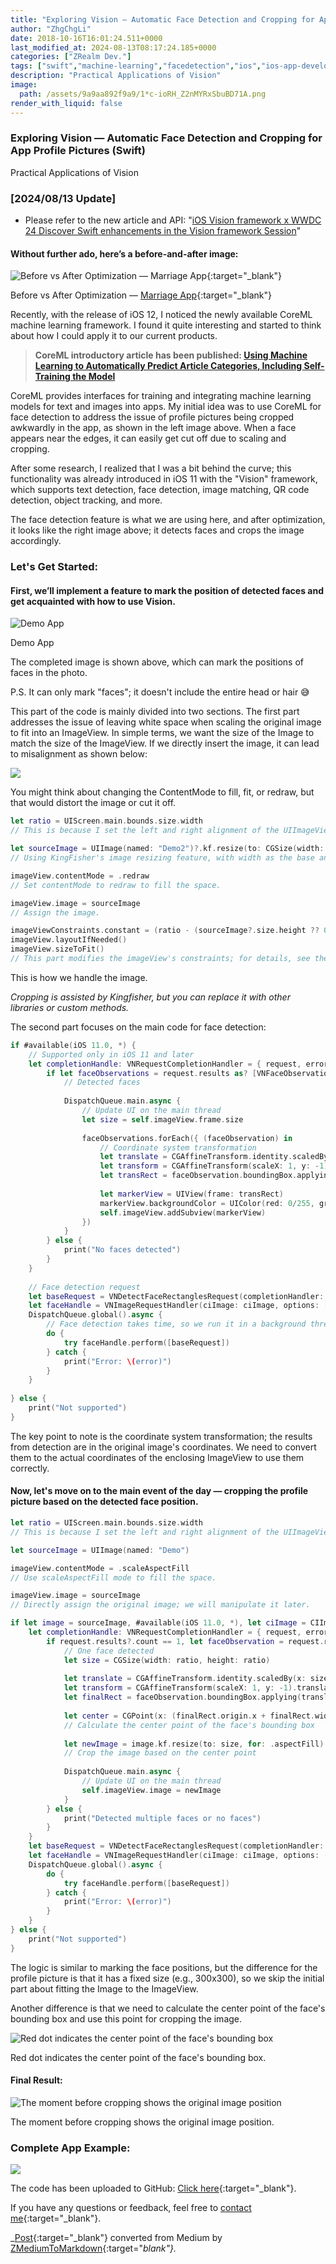 ```yaml
---
title: "Exploring Vision — Automatic Face Detection and Cropping for App Profile Pictures (Swift)"
author: "ZhgChgLi"
date: 2018-10-16T16:01:24.511+0000
last_modified_at: 2024-08-13T08:17:24.185+0000
categories: ["ZRealm Dev."]
tags: ["swift","machine-learning","facedetection","ios","ios-app-development"]
description: "Practical Applications of Vision"
image:
  path: /assets/9a9aa892f9a9/1*c-ioRH_Z2nMYRxSbuBD71A.png
render_with_liquid: false
---
```


### Exploring Vision — Automatic Face Detection and Cropping for App Profile Pictures (Swift)

Practical Applications of Vision

### \[2024/08/13 Update\]
- Please refer to the new article and API: "[iOS Vision framework x WWDC 24 Discover Swift enhancements in the Vision framework Session](../755509180ca8/)"

#### Without further ado, here’s a before-and-after image:

![Before vs After Optimization — [Marriage App](https://itunes.apple.com/tw/app/%E7%B5%90%E5%A9%9A%E5%90%A7-%E4%B8%8D%E6%89%BE%E6%9C%80%E8%B2%B4-%E5%8F%AA%E6%89%BE%E6%9C%80%E5%B0%8D/id1356057329?ls=1&mt=8){:target="_blank"}](/assets/9a9aa892f9a9/1*c-ioRH_Z2nMYRxSbuBD71A.png)

Before vs After Optimization — [Marriage App](https://itunes.apple.com/tw/app/%E7%B5%90%E5%A9%9A%E5%90%A7-%E4%B8%8D%E6%89%BE%E6%9C%80%E8%B2%B4-%E5%8F%AA%E6%89%BE%E6%9C%80%E5%B0%8D/id1356057329?ls=1&mt=8){:target="_blank"}

Recently, with the release of iOS 12, I noticed the newly available CoreML machine learning framework. I found it quite interesting and started to think about how I could apply it to our current products.

> **CoreML introductory article has been published: [Using Machine Learning to Automatically Predict Article Categories, Including Self-Training the Model](../793bf2cdda0f/)**

CoreML provides interfaces for training and integrating machine learning models for text and images into apps. My initial idea was to use CoreML for face detection to address the issue of profile pictures being cropped awkwardly in the app, as shown in the left image above. When a face appears near the edges, it can easily get cut off due to scaling and cropping.

After some research, I realized that I was a bit behind the curve; this functionality was already introduced in iOS 11 with the "Vision" framework, which supports text detection, face detection, image matching, QR code detection, object tracking, and more.

The face detection feature is what we are using here, and after optimization, it looks like the right image above; it detects faces and crops the image accordingly.

### Let's Get Started:
#### First, we’ll implement a feature to mark the position of detected faces and get acquainted with how to use Vision.

![Demo App](/assets/9a9aa892f9a9/1*cpGgpXsBhuiJoZI03WAGUw.png)

Demo App

The completed image is shown above, which can mark the positions of faces in the photo.

P.S. It can only mark "faces"; it doesn't include the entire head or hair 😅

This part of the code is mainly divided into two sections. The first part addresses the issue of leaving white space when scaling the original image to fit into an ImageView. In simple terms, we want the size of the Image to match the size of the ImageView. If we directly insert the image, it can lead to misalignment as shown below:

![](/assets/9a9aa892f9a9/1*Mb70Ed6pALO-8sllCpb7Qg.png)

You might think about changing the ContentMode to fill, fit, or redraw, but that would distort the image or cut it off.

```swift
let ratio = UIScreen.main.bounds.size.width
// This is because I set the left and right alignment of the UIImageView to 0, with an aspect ratio of 1:1.

let sourceImage = UIImage(named: "Demo2")?.kf.resize(to: CGSize(width: ratio, height: CGFloat.leastNonzeroMagnitude), for: .aspectFill)
// Using KingFisher's image resizing feature, with width as the base and height flexible.

imageView.contentMode = .redraw
// Set contentMode to redraw to fill the space.

imageView.image = sourceImage
// Assign the image.

imageViewConstraints.constant = (ratio - (sourceImage?.size.height ?? 0))
imageView.layoutIfNeeded()
imageView.sizeToFit()
// This part modifies the imageView's constraints; for details, see the complete example at the end.
```

This is how we handle the image.

_Cropping is assisted by Kingfisher, but you can replace it with other libraries or custom methods._

The second part focuses on the main code for face detection:

```swift
if #available(iOS 11.0, *) {
    // Supported only in iOS 11 and later
    let completionHandle: VNRequestCompletionHandler = { request, error in
        if let faceObservations = request.results as? [VNFaceObservation] {
            // Detected faces
            
            DispatchQueue.main.async {
                // Update UI on the main thread
                let size = self.imageView.frame.size
                
                faceObservations.forEach({ (faceObservation) in
                    // Coordinate system transformation
                    let translate = CGAffineTransform.identity.scaledBy(x: size.width, y: size.height)
                    let transform = CGAffineTransform(scaleX: 1, y: -1).translatedBy(x: 0, y: -size.height)
                    let transRect = faceObservation.boundingBox.applying(translate).applying(transform)
                    
                    let markerView = UIView(frame: transRect)
                    markerView.backgroundColor = UIColor(red: 0/255, green: 255/255, blue: 0/255, alpha: 0.3)
                    self.imageView.addSubview(markerView)
                })
            }
        } else {
            print("No faces detected")
        }
    }
    
    // Face detection request
    let baseRequest = VNDetectFaceRectanglesRequest(completionHandler: completionHandle)
    let faceHandle = VNImageRequestHandler(ciImage: ciImage, options: [:])
    DispatchQueue.global().async {
        // Face detection takes time, so we run it in a background thread to avoid freezing the UI
        do {
            try faceHandle.perform([baseRequest])
        } catch {
            print("Error: \(error)")
        }
    }
  
} else {
    print("Not supported")
}
```

The key point to note is the coordinate system transformation; the results from detection are in the original image's coordinates. We need to convert them to the actual coordinates of the enclosing ImageView to use them correctly.

#### Now, let's move on to the main event of the day — cropping the profile picture based on the detected face position.

```swift
let ratio = UIScreen.main.bounds.size.width
// This is because I set the left and right alignment of the UIImageView to 0, with an aspect ratio of 1:1; for details, see the complete example at the end.

let sourceImage = UIImage(named: "Demo")

imageView.contentMode = .scaleAspectFill
// Use scaleAspectFill mode to fill the space.

imageView.image = sourceImage
// Directly assign the original image; we will manipulate it later.

if let image = sourceImage, #available(iOS 11.0, *), let ciImage = CIImage(image: image) {
    let completionHandle: VNRequestCompletionHandler = { request, error in
        if request.results?.count == 1, let faceObservation = request.results?.first as? VNFaceObservation {
            // One face detected
            let size = CGSize(width: ratio, height: ratio)
            
            let translate = CGAffineTransform.identity.scaledBy(x: size.width, y: size.height)
            let transform = CGAffineTransform(scaleX: 1, y: -1).translatedBy(x: 0, y: -size.height)
            let finalRect = faceObservation.boundingBox.applying(translate).applying(transform)
            
            let center = CGPoint(x: (finalRect.origin.x + finalRect.width / 2 - size.width / 2), y: (finalRect.origin.y + finalRect.height / 2 - size.height / 2))
            // Calculate the center point of the face's bounding box
            
            let newImage = image.kf.resize(to: size, for: .aspectFill).kf.crop(to: size, anchorOn: center)
            // Crop the image based on the center point
            
            DispatchQueue.main.async {
                // Update UI on the main thread
                self.imageView.image = newImage
            }
        } else {
            print("Detected multiple faces or no faces")
        }
    }
    let baseRequest = VNDetectFaceRectanglesRequest(completionHandler: completionHandle)
    let faceHandle = VNImageRequestHandler(ciImage: ciImage, options: [:])
    DispatchQueue.global().async {
        do {
            try faceHandle.perform([baseRequest])
        } catch {
            print("Error: \(error)")
        }
    }
} else {
    print("Not supported")
}
```

The logic is similar to marking the face positions, but the difference for the profile picture is that it has a fixed size (e.g., 300x300), so we skip the initial part about fitting the Image to the ImageView.

Another difference is that we need to calculate the center point of the face's bounding box and use this point for cropping the image.

![Red dot indicates the center point of the face's bounding box](/assets/9a9aa892f9a9/1*civytcKOguHfVFHYPVWecA.png)

Red dot indicates the center point of the face's bounding box.

#### Final Result:

![The moment before cropping shows the original image position](/assets/9a9aa892f9a9/1*WocYjt0xLkqtGVilxfT2LA.gif)

The moment before cropping shows the original image position.

### Complete App Example:

![](/assets/9a9aa892f9a9/1*J8oByw8gBCamIac2TkT1SA.gif)

The code has been uploaded to GitHub: [Click here](https://github.com/zhgchgli0718/VisionDemo){:target="_blank"}.

If you have any questions or feedback, feel free to [contact me](https://www.zhgchg.li/contact){:target="_blank"}.

_[Post](https://medium.com/zrealm-ios-dev/vision-%E5%88%9D%E6%8E%A2-app-%E9%A0%AD%E5%83%8F%E4%B8%8A%E5%82%B3-%E8%87%AA%E5%8B%95%E8%AD%98%E5%88%A5%E4%BA%BA%E8%87%89%E8%A3%81%E5%9C%96-swift-9a9aa892f9a9){:target="_blank"} converted from Medium by [ZMediumToMarkdown](https://github.com/ZhgChgLi/ZMediumToMarkdown){:target="_blank"}._
